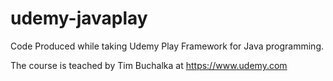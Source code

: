 # udemy-javaplay
Code Produced while taking Udemy Play Framework for Java programming.

The course is teached by Tim Buchalka at https://www.udemy.com
